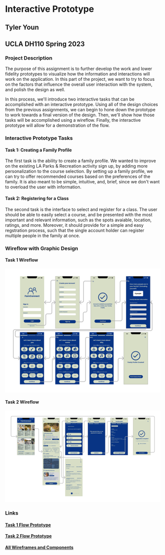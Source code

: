 # Interactive Prototype

## Tyler Youn

## UCLA DH110 Spring 2023

### Project Description

The purpose of this assignment is to further develop the work and lower fidelity prototypes to visualize how the information and interactions will work on the application. In this part of the project, we want to try to focus on the factors that influence the overall user interaction with the system, and polish the design as well. 

In this process, we'll introduce two interactive tasks that can be accomplished with an interactive prototype. Using all of the design choices from the previous assignments, we can begin to hone down the prototype to work towards a final version of the design. Then, we'll show how those tasks will be accomplished using a wireflow. Finally, the interactive prototype will allow for a demonstration of the flow. 

### Interactive Prototype Tasks

#### Task 1: Creating a Family Profile

The first task is the ability to create a family profile. We wanted to improve on the existing LA Parks & Recreation activity sign up, by adding more personalization to the course selection. By setting up a family profile, we can try to offer recommended courses based on the preferences of the family. It is also meant to be simple, intuitive, and, brief, since we don't want to overload the user with information. 

#### Task 2: Registering for a Class

The second task is the interface to select and register for a class. The user should be able to easily select a course, and be presented with the most important and relevant information, such as the spots avaiable, location, ratings, and more. Moreover, it should provide for a simple and easy regstration process, such that the single account holder can register multiple people in the family at once. 

### Wireflow with Graphic Design

#### Task 1 Wireflow

![](t21.png)

#### Task 2 Wireflow

![](t22.png)

### Links

#### [Task 1 Flow Prototype](https://www.figma.com/proto/5l8zgUIN22RhNNb4DzaPMl/Final-High-Fidelity?type=design&node-id=0-1&viewport=576%2C521%2C0.3&scaling=min-zoom&starting-point-node-id=1%3A12209&show-proto-sidebar=1)

#### [Task 2 Flow Prototype](https://www.figma.com/proto/5l8zgUIN22RhNNb4DzaPMl/Final-High-Fidelity?type=design&node-id=0-1&viewport=576%2C521%2C0.3&scaling=min-zoom&starting-point-node-id=1%3A11942&show-proto-sidebar=1)

#### [All Wireframes and Components](https://www.figma.com/file/5l8zgUIN22RhNNb4DzaPMl/Final-High-Fidelity?type=design&node-id=0%3A1&t=rIJ0YKp7fqvz3h5l-1)
